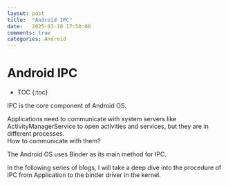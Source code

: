 ```yaml
---
layout: post
title:  "Android IPC"
date:   2025-03-10 17:50:00
comments: true
categories: Android
---
```


# Android IPC

* TOC
{:toc}

IPC is the core component of Android OS.

Applications need to communicate with system servers like ActivityManagerService to open activities and services, but they are in different processes.  
How to communicate with them?

The Android OS uses Binder as its main method for IPC.

In the following series of blogs, I will take a deep dive into the procedure of IPC from Application to the binder driver in the kernel.